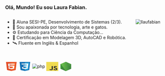 ### Olá, Mundo! Eu sou Laura Fabian.

##

<a href="#llaufabian-title">
  <img src="https://github-readme-stats.vercel.app/api?username=llaufabian&show_icons=true&theme=dracula" alt="llaufabian" align="right"/>
</a>

- 📓 Aluna SESI-PE, Desenvolvimento de Sistemas (2/3).
- 💜 Sou apaixonada por tecnologia, arte e gatos.
- ⚙️ Estudando para Ciência da Computação...
- 👾 Certificação em Modelagem 3D, AutoCAD e Robótica.
- 🛰️ Fluente em Inglês & Espanhol

##

<div style="display: inline_block"><br>
  <img align="center" alt="html15" height="30" width="40" src="https://raw.githubusercontent.com/devicons/devicon/master/icons/html5/html5-original.svg">
  <img align="center" alt="css3" height="30" width="40" src="https://raw.githubusercontent.com/devicons/devicon/master/icons/css3/css3-original.svg">
  <img align="center" alt="php" height="30" width="40" src="https://cdn.jsdelivr.net/gh/devicons/devicon/icons/php/php-original.svg">
  <img align="center" alt="javascript" height="30" width="40" src="https://raw.githubusercontent.com/devicons/devicon/master/icons/javascript/javascript-original.svg" />
  <img align="center" alt="nodejs" height="30" width="40" src="https://raw.githubusercontent.com/devicons/devicon/master/icons/nodejs/nodejs-original.svg"/>
